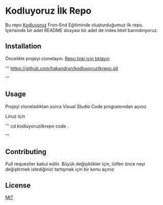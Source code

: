 # Kodluyoruz İlk Repo

Bu repo [Kodluyoruz](kodluyoruz.org) Fron-End Eğitiminde oluşturduğumuz ilk repo. İçerisinde bir adet README dosyası bir adet de index.html barındırıyoruz.

## Installation 
Öncelikle projeyi clonelayın. [Repo linki için tıklayın](https://github.com/hakandrsn/kodluyoruzilkrepo.git)

'''
https://github.com/hakandrsn/kodluyoruzilkrepo.git

'''

## Usage

Projeyi cloneladıktan sonra Visual Studio Code programından açınız

Linuz için

'''
cd kodluyoruzilkrepo
code .

'''

## Contributing

Pull requestler kabul edilir. Büyük değişiklikler için, lütfen önce neyi değiştirmek istediğinizi tartışmak için bir konu açınız

## License

[MIT](https://github.com/hakandrsn/kodluyoruzilkrepo/blob/main/LICENSE)
